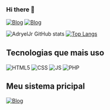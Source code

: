 ### Hi there 🖖

[![Blog](	https://img.shields.io/badge/Instagram-E4405F?style=for-the-badge&logo=instagram&logoColor=white)](https://www.instagram.com/_adryel_santosjr/?next=%2F) [![Blog](https://img.shields.io/badge/LinkedIn-0077B5?style=for-the-badge&logo=linkedin&logoColor=white)](https://www.linkedin.com/in/adryel-junio-de-sousa-73a75b268)

![AdryelJr GitHub stats](https://github-readme-stats.vercel.app/api?username=AdryelJr&show_icons=true&theme=merko) [![Top Langs](https://github-readme-stats.vercel.app/api/top-langs/?username=AdryelJr)](https://github.com/anuraghazra/github-readme-stats)

## Tecnologias que mais uso
<div style="display: inline_block">
    <img align="center" alt="HTML5" src="	https://img.shields.io/badge/HTML5-E34F26?style=for-the-badge&logo=html5&logoColor=white"/>
    <img align="center" alt="CSS" src="	https://img.shields.io/badge/CSS3-1572B6?style=for-the-badge&logo=css3&logoColor=white"/>
    <img align="center" alt="JS" src="	https://img.shields.io/badge/JavaScript-F7DF1E?style=for-the-badge&logo=javascript&logoColor=black"/>
    <img align="center" alt="PHP" src="		https://img.shields.io/badge/PHP-777BB4?style=for-the-badge&logo=php&logoColor=white">
</div>

## Meu sistema pricipal
[![Blog](https://img.shields.io/website-up-down-green-red/http/monip.org.svg)](https://controlegastos.netlify.app/)
